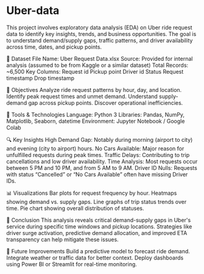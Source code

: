 # Uber-data
This project involves exploratory data analysis (EDA) on Uber ride request data to identify key insights, trends, and business opportunities. The goal is to understand demand/supply gaps, traffic patterns, and driver availability across time, dates, and pickup points.

📁 Dataset
File Name: Uber Request Data.xlsx
Source: Provided for internal analysis (assumed to be from Kaggle or a similar dataset)
Total Records: ~6,500
Key Columns:
Request id
Pickup point
Driver id
Status
Request timestamp
Drop timestamp

🎯 Objectives
Analyze ride request patterns by hour, day, and location.
Identify peak request times and unmet demand.
Understand supply-demand gap across pickup points.
Discover operational inefficiencies.

🧰 Tools & Technologies
Language: Python 3
Libraries: Pandas, NumPy, Matplotlib, Seaborn, datetime
Environment: Jupyter Notebook / Google Colab

🔍 Key Insights
High Demand Gap: Notably during morning (airport to city) and evening (city to airport) hours.
No Cars Available: Major reason for unfulfilled requests during peak times.
Traffic Delays: Contributing to trip cancellations and low driver availability.
Time Analysis: Most requests occur between 5 PM and 10 PM, and from 5 AM to 9 AM.
Driver ID Nulls: Requests with status “Cancelled” or “No Cars Available” often have missing Driver IDs.

📊 Visualizations
Bar plots for request frequency by hour.
Heatmaps showing demand vs. supply gaps.
Line graphs of trip status trends over time.
Pie chart showing overall distribution of statuses.

📌 Conclusion
This analysis reveals critical demand-supply gaps in Uber's service during specific time windows and pickup locations. Strategies like driver surge activation, predictive demand allocation, and improved ETA transparency can help mitigate these issues.

🚀 Future Improvements
Build a predictive model to forecast ride demand.
Integrate weather or traffic data for better context.
Deploy dashboards using Power BI or Streamlit for real-time monitoring.
